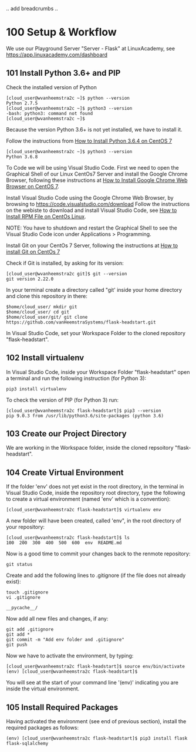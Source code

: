 .. add breadcrumbs ..

# 100 Setup & Workflow

We use our Playground Server "Server - Flask" at LinuxAcademy, see https://app.linuxacademy.com/dashboard

## 101 Install Python 3.6+ and PIP

Check the installed version of Python

```
[cloud_user@wvanheemstra2c ~]$ python --version
Python 2.7.5
[cloud_user@wvanheemstra2c ~]$ python3 --version
-bash: python3: command not found
[cloud_user@wvanheemstra2c ~]$ 
```

Because the version Python 3.6+ is not yet installed, we have to install it.

Follow the instructions from [How to Install Python 3.6.4 on CentOS 7](https://www.rosehosting.com/blog/how-to-install-python-3-6-4-on-centos-7/)

```
[cloud_user@wvanheemstra2c ~]$ python3 --version
Python 3.6.8
```

To Code we will be using Visual Studio Code. First we need to open the Graphical Shell of our Linux CentOs7 Server and install the Google Chrome Browser, following these instructions at [How to Install Google Chrome Web Browser on CentOS 7](https://linuxize.com/post/how-to-install-google-chrome-web-browser-on-centos-7/).

Install Visual Studio Code using the Google Chrome Web Browser, by browsing to https://code.visualstudio.com/download
Follow the instructions on the webiste to download and install Visual Studio Code, see [How to Install RPM File on CentOs Linux](https://phoenixnap.com/kb/how-to-install-rpm-file-centos-linux).

NOTE: You have to shutdown and restart the Graphical Shell to see the Visual Studio Code icon under Applications > Programming.

Install Git on your CentOs 7 Server, following the instructions at [How to install Git on CentOs 7](https://linuxize.com/post/how-to-install-git-on-centos-7/)

Check if Git is installed, by asking for its version:

```
[cloud_user@wvanheemstra2c git]$ git --version
git version 2.22.0
```

In your terminal create a directory called "git' inside your home directory and clone this repository in there:

```
$home/cloud_user/ mkdir git
$home/cloud_user/ cd git
$home/cloud_user/git/ git clone https://github.com/vanHeemstraSystems/flask-headstart.git
```

In Visual Studio Code, set your Workspace Folder to the cloned repository "flask-headstart".

## 102 Install virtualenv

In Visual Studio Code, inside your Workspace Folder "flask-headstart" open a terminal and run the following instruction (for Python 3):

```
pip3 install virtualenv
```
To check the version of PIP (for Python 3) run:

```
[cloud_user@wvanheemstra2c flask-headstart]$ pip3 --version
pip 9.0.3 from /usr/lib/python3.6/site-packages (python 3.6)
```

## 103 Create our Project Directory

We are working in the Workspace folder, inside the cloned repsoitory "flask-headstart".

## 104 Create Virtual Environment

If the folder 'env' does not yet exist in the root directory, in the terminal in Visual Studio Code, inside the repository root directory, type the following to create a virtual environment (named 'env' which is a convention):

```
[cloud_user@wvanheemstra2c flask-headstart]$ virtualenv env
```

A new folder will have been created, called 'env", in the root directory of your repository:

```
[cloud_user@wvanheemstra2c flask-headstart]$ ls
100  200  300  400  500  600  env  README.md
```

Now is a good time to commit your changes back to the renmote repository:

```
git status
```
Create and add the following lines to .gitignore (if the file does not already exist):

```
touch .gitignore
vi .gitignore
```

```
__pycache__/
```

Now add all new files and changes, if any:

```
git add .gitignore
git add *
git commit -m "Add env folder and .gitignore"
git push
```

Now we have to activate the environment, by typing:

```
[cloud_user@wvanheemstra2c flask-headstart]$ source env/bin/activate
(env) [cloud_user@wvanheemstra2c flask-headstart]$ 
```

You will see at the start of your command line '(env)' indicating you are inside the virtual environment.

## 105 Install Required Packages

Having activated the environment (see end of previous section), install the required packages as follows:

```
(env) [cloud_user@wvanheemstra2c flask-headstart]$ pip3 install flask flask-sqlalchemy
```
